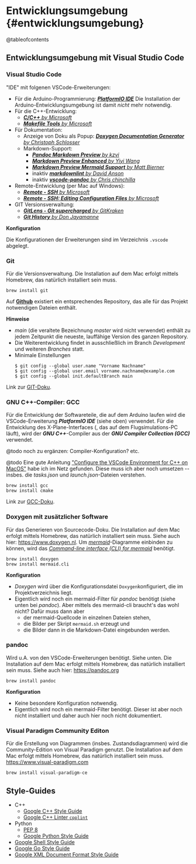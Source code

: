 # Entwicklungsumgebung {#entwicklungsumgebung}

@tableofcontents

## Entwicklungsumgebung mit Visual Studio Code
### Visual Studio Code
"IDE" mit folgenen VSCode-Erweiterungen:

* Für die Arduino-Programmierung: [***PlatformIO IDE***][vsc-01]
  Die Installation der Arduino-Entwicklungsumgebung ist damit *nicht* mehr notwendig.
* Für die C++-Entwicklung:
  * [***C/C++** by Microsoft*][vsc-02]
  * [***Makefile Tools** by Microsoft*][vsc-03]
* Für Dokumentation:
  * Anzeige von Doku als Popup: [***Doxygen Documentation Generator** by Christoph Schlosser*][vsc-04]
  * Markdown-Support:
    * [***Pandoc Markdown Preview** by kzvi*][vsc-05]
    * [***Markdown Preview Enhanced** by Yiyi Wang*][vsc-06]
    * [***Markdown Preview Mermaid Support** by Matt Bierner*][vsc-07]
    * inaktiv [***markdownlint** by David Anson*][vsc-08]
    * inaktiv [***vscode-pandoc** by Chris chinchilla*][vsc-09]
* Remote-Entwicklung (per Mac auf Windows):
  * [***Remote - SSH** by Microsoft*][vsc-10]
  * [***Remote - SSH: Editing Configuration Files** by Microsoft*][vsc-11]
* GIT Versionsverwaltung:
  * [***GitLens - Git supercharged** by GitKraken*][vsc-12]
  * [***Git History** by Don Jayamanne*][vsc-13]

**Konfiguration**

Die Konfigurationen der Erweiterungen sind im Verzeichnis `.vscode` abgelegt.

[vsc-01]: (https://docs.platformio.org/en/latest/) "PlatformIO IDE  auf dem Visual Studio Marketplace"
[vsc-02]: (https://marketplace.visualstudio.com/items?itemName=ms-vscode.cpptools) "C/C++ auf dem Visual Studio Marketplace"
[vsc-03]: (https://marketplace.visualstudio.com/items?itemName=ms-vscode.makefile-tools) "Makefile Tools auf dem Visual Studio Marketplace"
[vsc-04]: (https://www.doxygen.nl) "Doxygen-Webseite"
[vsc-05]: (https://github.com/kzvi/vsc-pandoc-markdown-preview) "Pandoc Markdown Preview auf Github"
[vsc-06]: (https://github.com/shd101wyy/markdown-preview-enhanced) "Markdown preview enhanced auf github.com"
[vsc-07]: (https://marketplace.visualstudio.com/items?itemName=bierner.markdown-mermaid) "Markdown Preview Mermaid Support auf github.com"
[vsc-08]: (https://marketplace.visualstudio.com/items?itemName=DavidAnson.vscode-markdownlint) "markdownlint auf dem Visual Studio Marketplace"
[vsc-09]: (https://marketplace.visualstudio.com/items?itemName=ChrisChinchilla.vscode-pandoc) "vscode-pandoc auf dem Visual Studio Marketplace"
[vsc-10]: (https://marketplace.visualstudio.com/items?itemName=ms-vscode-remote.remote-ssh) "Remote-SSH auf dem Visual Studio Marketplace"
[vsc-11]: (https://marketplace.visualstudio.com/items?itemName=ms-vscode-remote.remote-ssh-edit) "Remote-SSH: Editing Configuration Files auf dem Visual Studio Marketplace"
[vsc-12]: (https://marketplace.visualstudio.com/items?itemName=eamodio.gitlens) "Gitlens - GIT supercharged auf dem Visual Studio Marketplace"
[vsc-13]: (https://marketplace.visualstudio.com/items?itemName=donjayamanne.githistory) "Git History auf dem Visual Studio Marketplace"

### Git

Für die Versionsverwaltung. Die Installation auf dem Mac erfolgt mittels Homebrew, das natürlich installiert sein muss.
```shell
brew install git
```

Auf [**Github**](https://github.com/CHarraeus) existiert ein entsprechendes Repository, das alle für das Projekt notwendigen Dateien enthält.

**Hinweise**

* *main* (die veraltete Bezeichnung *master* wird nicht verwendet) enthält zu jedem Zeitpunkt die neueste, lauffähige Version des ganzen Repository.
* Die Weiterentwicklung findet in ausschließlich im Branch *Development* und weiteren *Branches* statt.
* Minimale Einstellungen
  ```console
  $ git config --global user.name "Vorname Nachname"
  $ git config --global user.email vorname.nachname@example.com
  $ git config --global init.defaultBranch main
  ```

Link zur [GIT-Doku](https://git-scm.com/book/de/v2).

### GNU C++-Compiler: GCC

Für die Entwicklung der Softwareteile, die auf dem Arduino laufen wird die VSCode-Erweiterung ***PlatformIO IDE*** (siehe oben) verwendet. Für die Entwicklung des X-Plane-Interfaces (, das auf dem Flugsimulations-PC läuft), wird der ***GNU C++***-Compiler aus der ***GNU Compiler Collection (GCC)*** verwendet.

@todo noch zu ergänzen: Compiler-Konfiguration? etc.

@todo Eine gute Anleitung ["Configure the VSCode Environment for C++ on MacOS"][gcc-01] habe ich im Netz gefunden. Diese muss ich aber noch umsetzen -- insbes. die *tasks.json* und *launch.json*-Dateien verstehen.

```shell
brew install gcc
brew install cmake
```

Link zur [GCC-Doku][gcc-02].

[gcc-01]: (https://wrayx.uk/posts/configure-vscode-env-for-cpp-on-macos/)
[gcc-02]: (https://gcc.gnu.org/onlinedocs/)

### Doxygen mit zusätzlicher Software
Für das Generieren von Sourcecode-Doku. Die Installation auf dem Mac erfolgt mittels Homebrew, das natürlich installiert sein muss. Siehe auch hier: https://www.doxygen.nl.
Um [*mermaid*][mermaid]-Diagramme einbinden zu können, wird das [*Command-line interface (CLI) for mermaid*][mermaid-cli] benötigt.

```shell
brew install doxygen
brew install mermaid.cli
```

[mermaid]: https://github.com/mermaid-js/mermaid "mermaid auf github.com"
[mermaid-cli]: https://github.com/mermaid-js/mermaid-cli "mermaid-cli auf github.com"

**Konfiguration**

* *Doxygen* wird über die Konfigurationsdatei `Doxygen`konfiguriert, die im Projektverzeichnis liegt.
* Eigentlich wird noch ein mermaid-Filter für *pandoc* benötigt (siehe unten bei *pandoc*). Aber mittels des mermaid-cli braucht's das wohl nicht? Dafür muss dann aber
  * der mermaid-Quellcode in einzelnen Dateien stehen,
  * die Bilder per Skript `mermaid.sh` erzeugt und
  * die Bilder dann in die Markdown-Datei eingebunden werden.

### pandoc

Wird u.A. von den VSCode-Erweiterungen benötigt. Siehe unten. Die Installation auf dem Mac erfolgt mittels Homebrew, das natürlich installiert sein muss. Siehe auch hier: https://pandoc.org
```shell
brew install pandoc
```

**Konfiguration**

* Keine besondere Konfiguration notwendig.
* Eigentlich wird noch ein mermaid-Filter benötigt. Dieser ist aber noch nicht installiert und daher auch hier noch nicht dokumentiert.

### Visual Paradigm Community Editon

Für die Erstellung von Diagrammen (insbes. Zustandsdiagrammen) wird die Community-Edition von Visual Paradigm genutzt. Die Installation auf dem Mac erfolgt mittels Homebrew, das natürlich installiert sein muss. https://www.visual-paradigm.com
```shell
brew install visual-paradigm-ce
```

## Style-Guides

* C++
  * [Google C++ Style Guide][stg-01]
  * [Google C++ Linter `cpplint`][stg-02]
* Python
  * [PEP 8][stg-03]
  * [Google Python Style Guide][stg-04]
* [Google Shell Style Guide][stg-05]
* [Google Go Style Guide][stg-06]
* [Google XML Document Format Style Guide][stg-07]

[stg-01]: (https://google.github.io/styleguide/cppguide.html)
[stg-02]: (https://google.github.io/styleguide/xmlstyle.html)
[stg-03]: (https://www.python.org/dev/peps/pep-0008/)
[stg-04]: (https://google.github.io/styleguide/pyguide.html)
[stg-05]: (https://google.github.io/styleguide/shell.xml)
[stg-06]: (https://google.github.io/styleguide/go/)
[stg-07]: (https://google.github.io/styleguide/xmlstyle.html)
